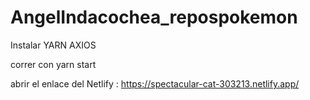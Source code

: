 # AngelIndacochea_repospokemon

Instalar YARN
AXIOS

correr con yarn start

abrir el enlace del Netlify : https://spectacular-cat-303213.netlify.app/
